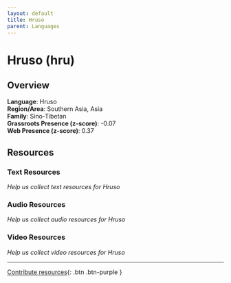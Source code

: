```yaml
---
layout: default
title: Hruso
parent: Languages
---
```


# Hruso (hru)

## Overview

**Language**: Hruso  
**Region/Area**: Southern Asia, Asia  
**Family**: Sino-Tibetan  
**Grassroots Presence (z-score)**: -0.07  
**Web Presence (z-score)**: 0.37  

## Resources

### Text Resources
*Help us collect text resources for Hruso*

### Audio Resources
*Help us collect audio resources for Hruso*

### Video Resources
*Help us collect video resources for Hruso*

---

[Contribute resources](https://forms.office.com/e/1SfLJx3u1r){: .btn .btn-purple }
